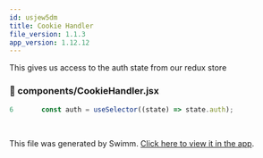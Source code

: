 ```yaml
---
id: usjew5dm
title: Cookie Handler
file_version: 1.1.3
app_version: 1.12.12
---
```


This gives us access to the auth state from our redux store
<!-- NOTE-swimm-snippet: the lines below link your snippet to Swimm -->
### 📄 components/CookieHandler.jsx
```javascript
6      	const auth = useSelector((state) => state.auth);
```

<br/>

This file was generated by Swimm. [Click here to view it in the app](https://app.swimm.io/repos/Z2l0aHViJTNBJTNBY2xhc3NtYXRlLWZyb250ZW5kJTNBJTNBY291cnNlLWNvbm5lY3Q=/docs/usjew5dm).
